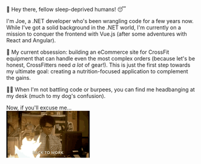👋 Hey there, fellow sleep-deprived humans! 😴 

I'm Joe, a .NET developer who's been wrangling code for a few years now.  While I've got a solid background in the .NET world, I'm currently on a mission to conquer the frontend with Vue.js (after some adventures with React and Angular).

💪  My current obsession: building an eCommerce site for CrossFit equipment that can handle even the most complex orders (because let's be honest, CrossFitters need *a lot* of gear!).  This is just the first step towards my ultimate goal: creating a nutrition-focused application to complement the gains.

🏋️‍♀️  When I'm not battling code or burpees, you can find me headbanging at my desk (much to my dog's confusion). 

<!-- Let's connect and chat about all things code, CrossFit, or canine confusion! 🐶 -->
Now, if you'll excuse me...<br>
<img src="./Images/the-it.gif"/>
